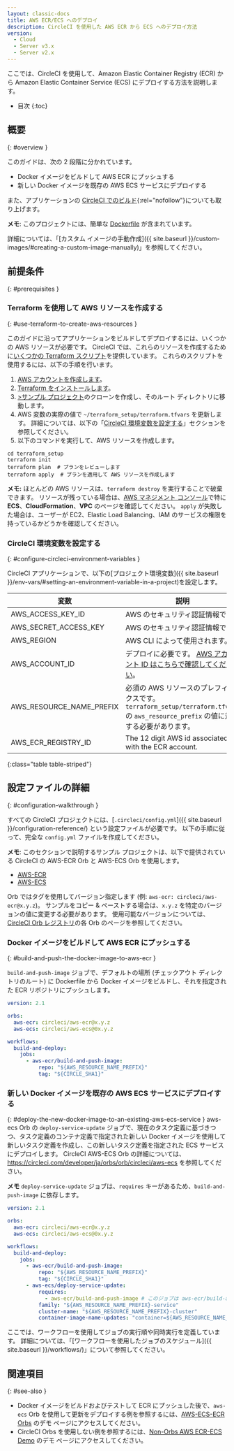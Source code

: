 ```yaml
---
layout: classic-docs
title: AWS ECR/ECS へのデプロイ
description: CircleCI を使用した AWS ECR から ECS へのデプロイ方法
version:
  - Cloud
  - Server v3.x
  - Server v2.x
---
```


ここでは、CircleCI を使用して、Amazon Elastic Container Registry (ECR) から Amazon Elastic Container Service (ECS) にデプロイする方法を説明します。

* 目次
{:toc}

## 概要
{: #overview }

このガイドは、次の 2 段階に分かれています。

- Docker イメージをビルドして AWS ECR にプッシュする
- 新しい Docker イメージを既存の AWS ECS サービスにデプロイする

また、アプリケーションの [CircleCI でのビルド](https://circleci.com/gh/CircleCI-Public/circleci-demo-aws-ecs-ecr){:rel="nofollow"}についても取り上げます。

**メモ**: このプロジェクトには、簡単な [Dockerfile](https://github.com/CircleCI-Public/circleci-demo-aws-ecs-ecr/blob/master/Dockerfile) が含まれています。

詳細については、「[カスタム イメージの手動作成]({{ site.baseurl }}/custom-images/#creating-a-custom-image-manually)」を参照してください。

## 前提条件
{: #prerequisites }

### Terraform を使用して AWS リソースを作成する
{: #use-terraform-to-create-aws-resources }

このガイドに沿ってアプリケーションをビルドしてデプロイするには、いくつかの AWS リソースが必要です。 CircleCI では、これらのリソースを作成するために[いくつかの Terraform スクリプト](https://github.com/CircleCI-Public/circleci-demo-aws-ecs-ecr/tree/master/terraform_setup)を提供しています。 これらのスクリプトを使用するには、以下の手順を行います。

1. [AWS アカウントを作成します](https://aws.amazon.com/jp/premiumsupport/knowledge-center/create-and-activate-aws-account/)。
2. [Terraform をインストールします](https://www.terraform.io/)。
3. [>サンプル プロジェクト](https://github.com/CircleCI-Public/circleci-demo-aws-ecs-ecr)のクローンを作成し、そのルート ディレクトリに移動します。
4. AWS 変数の実際の値で `~/terraform_setup/terraform.tfvars` を更新します。 詳細については、以下の「[CircleCI 環境変数を設定する](#configure-circleci-environment-variables)」セクションを参照してください。
5. 以下のコマンドを実行して、AWS リソースを作成します。

```shell
cd terraform_setup
terraform init
terraform plan  # プランをレビューします
terraform apply  # プランを適用して AWS リソースを作成します
```

**メモ:** ほとんどの AWS リソースは、`terraform destroy` を実行することで破棄できます。 リソースが残っている場合は、[AWS マネジメント コンソール](https://console.aws.amazon.com/)で特に **ECS**、**CloudFormation**、**VPC** のページを確認してください。 `apply` が失敗した場合は、ユーザーが EC2、Elastic Load Balancing、IAM のサービスの権限を持っているかどうかを確認してください。

### CircleCI 環境変数を設定する
{: #configure-circleci-environment-variables }

CircleCI アプリケーションで、以下の[プロジェクト環境変数]({{ site.baseurl }}/env-vars/#setting-an-environment-variable-in-a-project)を設定します。

| 変数                         | 説明                                                                                                                                           |
| -------------------------- | -------------------------------------------------------------------------------------------------------------------------------------------- |
| AWS_ACCESS_KEY_ID        | AWS のセキュリティ認証情報です。                                                                                                                           |
| AWS_SECRET_ACCESS_KEY    | AWS のセキュリティ認証情報です。                                                                                                                           |
| AWS_REGION                 | AWS CLI によって使用されます。                                                                                                                          |
| AWS_ACCOUNT_ID           | デプロイに必要です。 [AWS アカウント ID はこちらで確認してください](https://docs.aws.amazon.com/ja_jp/IAM/latest/UserGuide/console_account-alias.html#FindingYourAWSId)。 |
| AWS_RESOURCE_NAME_PREFIX | 必須の AWS リソースのプレフィックスです。 `terraform_setup/terraform.tfvars` の `aws_resource_prefix` の値に対応する必要があります。                                           |
| AWS_ECR_REGISTRY_ID      | The 12 digit AWS id associated with the ECR account.                                                                                         |
{:class="table table-striped"}

## 設定ファイルの詳細
{: #configuration-walkthrough }

すべての CircleCI プロジェクトには、[`.circleci/config.yml`]({{ site.baseurl }}/configuration-reference/) という設定ファイルが必要です。 以下の手順に従って、完全な `config.yml` ファイルを作成してください。

**メモ**: このセクションで説明するサンプル プロジェクトは、以下で提供されている CircleCI の AWS-ECR Orb と AWS-ECS Orb を使用します。
 - [AWS-ECR](https://circleci.com/developer/orbs/orb/circleci/aws-ecr)
 - [AWS-ECS](https://circleci.com/developer/orbs/orb/circleci/aws-ecs)

Orb ではタグを使用してバージョン指定します (例: `aws-ecr: circleci/aws-ecr@x.y.z`)。 サンプルをコピー & ペーストする場合は、`x.y.z` を特定のバージョンの値に変更する必要があります。 使用可能なバージョンについては、[CircleCI Orb レジストリ](https://circleci.com/developer/ja/orbs)の各 Orb のページを参照してください。

### Docker イメージをビルドして AWS ECR にプッシュする
{: #build-and-push-the-docker-image-to-aws-ecr }

`build-and-push-image` ジョブで、デフォルトの場所 (チェックアウト ディレクトリのルート) に Dockerfile から Docker イメージをビルドし、それを指定された ECR リポジトリにプッシュします。

```yaml
version: 2.1

orbs:
  aws-ecr: circleci/aws-ecr@x.y.z
  aws-ecs: circleci/aws-ecs@0x.y.z

workflows:
  build-and-deploy:
    jobs:
      - aws-ecr/build-and-push-image:
          repo: "${AWS_RESOURCE_NAME_PREFIX}"
          tag: "${CIRCLE_SHA1}"
```

### 新しい Docker イメージを既存の AWS ECS サービスにデプロイする
{: #deploy-the-new-docker-image-to-an-existing-aws-ecs-service }
aws-ecs Orb の `deploy-service-update` ジョブで、現在のタスク定義に基づきつつ、タスク定義のコンテナ定義で指定された新しい Docker イメージを使用して新しいタスク定義を作成し、この新しいタスク定義を指定された ECS サービスにデプロイします。 CircleCI AWS-ECS Orb の詳細については、https://circleci.com/developer/ja/orbs/orb/circleci/aws-ecs を参照してください。

**メモ** `deploy-service-update` ジョブは、`requires` キーがあるため、`build-and-push-image` に依存します。

```yaml
version: 2.1

orbs:
  aws-ecr: circleci/aws-ecr@x.y.z
  aws-ecs: circleci/aws-ecs@0x.y.z

workflows:
  build-and-deploy:
    jobs:
      - aws-ecr/build-and-push-image:
          repo: "${AWS_RESOURCE_NAME_PREFIX}"
          tag: "${CIRCLE_SHA1}"
      - aws-ecs/deploy-service-update:
          requires:
            - aws-ecr/build-and-push-image # このジョブは aws-ecr/build-and-push-image が成功した場合のみ実行されます
          family: "${AWS_RESOURCE_NAME_PREFIX}-service"
          cluster-name: "${AWS_RESOURCE_NAME_PREFIX}-cluster"
          container-image-name-updates: "container=${AWS_RESOURCE_NAME_PREFIX}-service,tag=${CIRCLE_SHA1}"
```

ここでは、ワークフローを使用してジョブの実行順や同時実行を定義しています。 詳細については、「[ワークフローを使用したジョブのスケジュール]({{ site.baseurl }}/workflows/)」について参照してください。

## 関連項目
{: #see-also }
- Docker イメージをビルドおよびテストして ECR にプッシュした後で、`aws-ecs` Orb を使用して更新をデプロイする例を参照するには、[AWS-ECS-ECR Orbs](https://github.com/CircleCI-Public/circleci-demo-aws-ecs-ecr/tree/orbs) のデモ ページにアクセスしてください。
- CircleCI Orbs を使用しない例を参照するには、[Non-Orbs AWS ECR-ECS Demo](https://github.com/CircleCI-Public/circleci-demo-aws-ecs-ecr/tree/without_orbs) のデモ ページにアクセスしてください。
